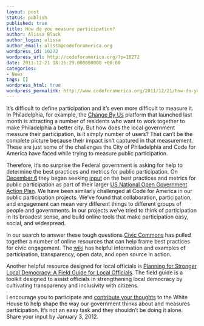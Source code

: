 ```yaml
---
layout: post
status: publish
published: true
title: How do you measure participation?
author: Alissa Black
author_login: alissa
author_email: alissa@codeforamerica.org
wordpress_id: 10272
wordpress_url: http://codeforamerica.org/?p=10272
date: 2011-12-21 18:15:29.000000000 +00:00
categories:
- News
tags: []
wordpress_html: true
wordpress_permalink: http://www.codeforamerica.org/2011/12/21/how-do-you-measure-participation/
---
```


<p>It’s difficult to define participation and it’s even more difficult to measure it. In Philadelphia, for example, the <a href="http://philly.changeby.us/" target="_blank">Change By Us</a> platform that launched last month is attracting a number of residents who want to work together to make Philadelphia a better city. But how does the local government measure their participation, is it simply number of users? That can’t be the complete picture because their impact isn’t captured in that measurement. These are just some of the challenges the City of Philadelphia and Code for America have faced while trying to measure public participation.</p>
<p>Therefore, it’s no surprise the Federal government is asking for help to determine the best practices and metrics for public participation. On <a href="http://www.whitehouse.gov/blog/2011/12/06/seeking-your-input-us-open-government-national-action-plan" target="_blank">December 6</a> they began seeking <a href="http://www.whitehouse.gov/webform/seeking-your-input-open-government-national-action-plan" target="_blank">input</a> on the best practices and metrics for public participation as part of their larger <a href="http://www.opengovpartnership.org/sites/www.opengovpartnership.org/files/country_action_plans/US_National_Action_Plan_Final_2.pdf" target="_blank">US National Open Government Action Plan</a>. We have been similarly challenged at Code for America in our public participation projects. We’ve found that collaboration, participation, and engagement can mean very different things to different groups of people and governments. In our projects we’ve tried to think of participation in its broadest sense, and build online tools that make participation easy, social, and widespread.</p>
<p>In our search to answer these tough questions <a href="http://www.civiccommons.org" target="_blank">Civic Commons</a> has pulled together a number of online resources that can help frame best practices for civic engagement. The <a href="http://wiki.civiccommons.org/" target="_blank">wiki</a> has helpful information and examples of participation, transparency, open data, and open source in action.</p>
<p>Another helpful resource designed for local officials is <a href="http://www.nlc.org/find-city-solutions/research-innovation/governance-civic-engagement/planning-for-stronger-local-democracy" target="_blank">Planning for Stronger Local Democracy: A Field Guide for Local Officials</a>. The field guide is a toolkit designed to assist officials in strengthening local democracy by cultivating transparency and inclusivity with citizens.</p>
<p>I encourage you to participate and <a href="http://www.whitehouse.gov/webform/seeking-your-input-open-government-national-action-plan" target="_blank">contribute your thoughts</a> to the White House to help shape the way our government thinks about and measures participation. It’s not an easy task and they shouldn’t be doing it alone. Share your input by January 3, 2012.</p>
